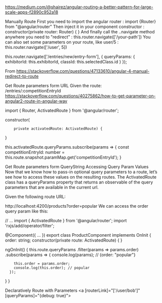 https://medium.com/@shairez/angular-routing-a-better-pattern-for-large-scale-apps-f2890c952a18

Manually Route
First you need to import the angular router :
import {Router} from "@angular/router"
Then inject it in your component constructor :
constructor(private router: Router) { }
And finally call the ..navigate method anywhere you need to "redirect" :
this.router.navigate(['/your-path'])
You can also set some parameters on your route, like user/5 :
this.router.navigate(['/user', 5])

this.router.navigate(['/entries/new/entry-form'], {
            queryParams:
            {
                exhibitorId: this.exhibitorId,
                classId: this.selectedClass.id
            }
        });




From <https://stackoverflow.com/questions/47133610/angular-4-manual-redirect-to-route> 


Get Route parameters form URL
Given the route: /entries/:competitionEntryId
https://stackoverflow.com/questions/40275862/how-to-get-parameter-on-angular2-route-in-angular-way


import { Router, ActivatedRoute } from '@angular/router';

constructor(
	
        private activatedRoute: ActivatedRoute) {
 }


this.activatedRoute.queryParams.subscribe(params => {
            const competitionEntryId: number = this.route.snapshot.paramMap.get('competitionEntryId');
}




Get Route parameters form QueryString
Accessing Query Param Values
Now that we know how to pass-in optional query parameters to a route, let’s see how to access these values on the resulting routes. The ActivatedRoute class has a queryParams property that returns an observable of the query parameters that are available in the current url.

Given the following route URL:

http://localhost:4200/products?order=popular
We can access the order query param like this:

// ...
import { ActivatedRoute } from '@angular/router';
import 'rxjs/add/operator/filter';

@Component({ ... })
export class ProductComponent implements OnInit {
  order: string;
  constructor(private route: ActivatedRoute) { }

  ngOnInit() {
    this.route.queryParams
      .filter(params => params.order)
      .subscribe(params => {
        console.log(params); // {order: "popular"}

        this.order = params.order;
        console.log(this.order); // popular
      });
  }
}


Declaratively Route with Parameters
<a [routerLink]="['/user/bob']" [queryParams]="{debug: true}">
